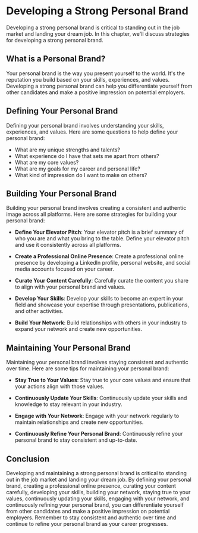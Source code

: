 Developing a Strong Personal Brand
===========================================================================

Developing a strong personal brand is critical to standing out in the job market and landing your dream job. In this chapter, we'll discuss strategies for developing a strong personal brand.

What is a Personal Brand?
-------------------------

Your personal brand is the way you present yourself to the world. It's the reputation you build based on your skills, experiences, and values. Developing a strong personal brand can help you differentiate yourself from other candidates and make a positive impression on potential employers.

Defining Your Personal Brand
----------------------------

Defining your personal brand involves understanding your skills, experiences, and values. Here are some questions to help define your personal brand:

* What are my unique strengths and talents?
* What experience do I have that sets me apart from others?
* What are my core values?
* What are my goals for my career and personal life?
* What kind of impression do I want to make on others?

Building Your Personal Brand
----------------------------

Building your personal brand involves creating a consistent and authentic image across all platforms. Here are some strategies for building your personal brand:

* **Define Your Elevator Pitch**: Your elevator pitch is a brief summary of who you are and what you bring to the table. Define your elevator pitch and use it consistently across all platforms.

* **Create a Professional Online Presence**: Create a professional online presence by developing a LinkedIn profile, personal website, and social media accounts focused on your career.

* **Curate Your Content Carefully**: Carefully curate the content you share to align with your personal brand and values.

* **Develop Your Skills**: Develop your skills to become an expert in your field and showcase your expertise through presentations, publications, and other activities.

* **Build Your Network**: Build relationships with others in your industry to expand your network and create new opportunities.

Maintaining Your Personal Brand
-------------------------------

Maintaining your personal brand involves staying consistent and authentic over time. Here are some tips for maintaining your personal brand:

* **Stay True to Your Values**: Stay true to your core values and ensure that your actions align with those values.

* **Continuously Update Your Skills**: Continuously update your skills and knowledge to stay relevant in your industry.

* **Engage with Your Network**: Engage with your network regularly to maintain relationships and create new opportunities.

* **Continuously Refine Your Personal Brand**: Continuously refine your personal brand to stay consistent and up-to-date.

Conclusion
----------

Developing and maintaining a strong personal brand is critical to standing out in the job market and landing your dream job. By defining your personal brand, creating a professional online presence, curating your content carefully, developing your skills, building your network, staying true to your values, continuously updating your skills, engaging with your network, and continuously refining your personal brand, you can differentiate yourself from other candidates and make a positive impression on potential employers. Remember to stay consistent and authentic over time and continue to refine your personal brand as your career progresses.

